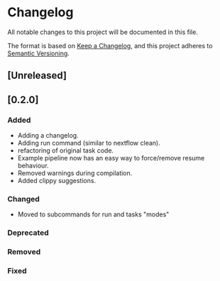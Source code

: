# Changelog

All notable changes to this project will be documented in this file.

The format is based on [Keep a Changelog](https://keepachangelog.com/en/1.1.0/),
and this project adheres to [Semantic Versioning](https://semver.org/spec/v2.0.0.html).

## [Unreleased]


## [0.2.0]

### Added

* Adding a changelog.
* Adding run command (similar to nextflow clean).
* refactoring of original task code.
* Example pipeline now has an easy way to force/remove resume behaviour.
* Removed warnings during compilation.
* Added clippy suggestions.

### Changed

* Moved to subcommands for run and tasks "modes"

### Deprecated

### Removed

### Fixed





